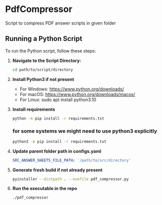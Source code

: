 # PdfCompressor

Script to compress PDF answer scripts in given folder 

## Running a Python Script

To run the Python script, follow these steps:

1. **Navigate to the Script Directory:**

    ```bash
    cd path/to/script/directory
    ```
2. **Install Python3 if not present**
    - For Windows: https://www.python.org/downloads/
    - For macOS: https://www.python.org/downloads/macos/
    - For Linux: sudo apt install python3.10
3. **Install requirements**

    ```bash
    python -m pip install -r requirements.txt
    ```
    ### for some systems we might need to use python3 explicitly
    ```bash
    python3 -m pip install -r requirements.txt
    ```
4. **Update parent folder path in configs.yaml**

    ```yaml
    SRC_ANSWER_SHEETS_FILE_PATH: '/path/to/src/directory'
    ```
5. **Generate fresh build if not already present**

    ```bash
    pyinstaller --distpath . --onefile pdf_compressor.py
    ```
6. **Run the executable in the repo**
    
    ```bash
    ./pdf_compressor
    ```
